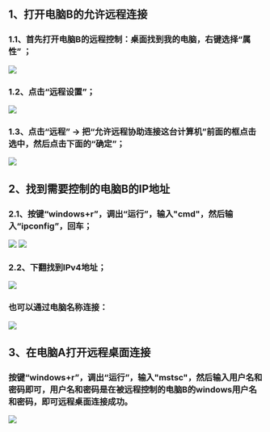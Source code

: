 ## 1、打开电脑B的允许远程连接  
### 1.1、首先打开电脑B的远程控制：桌面找到我的电脑，右键选择“属性” ；  
![](https://img-blog.csdnimg.cn/53a20aff761e4eefab3911b5d49cde86.png?x-oss-process=image/watermark,type_d3F5LXplbmhlaQ,shadow_50,text_Q1NETiBAemhhbmdkdWFuZ19LSEtX,size_4,color_FFFFFF,t_70,g_se,x_16)
### 1.2、点击“远程设置”；  
![](https://img-blog.csdnimg.cn/51def934ec3e46faac14b19a2e97162d.png?x-oss-process=image/watermark,type_d3F5LXplbmhlaQ,shadow_50,text_Q1NETiBAemhhbmdkdWFuZ19LSEtX,size_19,color_FFFFFF,t_70,g_se,x_16)
### 1.3、点击“远程” -> 把“允许远程协助连接这台计算机”前面的框点击选中，然后点击下面的“确定”；  
![](https://img-blog.csdnimg.cn/013da344bd8845a1a20493a0d73e521e.png?x-oss-process=image/watermark,type_d3F5LXplbmhlaQ,shadow_50,text_Q1NETiBAemhhbmdkdWFuZ19LSEtX,size_14,color_FFFFFF,t_70,g_se,x_16)
## 2、找到需要控制的电脑B的IP地址  
### 2.1、按键“windows+r”，调出“运行”，输入"cmd"，然后输入“ipconfig”，回车；  
![](https://img-blog.csdnimg.cn/4bba636e030b43289de5e1c628e1a7bd.png?x-oss-process=image/watermark,type_d3F5LXplbmhlaQ,shadow_50,text_Q1NETiBAemhhbmdkdWFuZ19LSEtX,size_8,color_FFFFFF,t_70,g_se,x_16)
![](https://img-blog.csdnimg.cn/7190f4bc83e14208acc2a3cb3eb75bc0.png?x-oss-process=image/watermark,type_d3F5LXplbmhlaQ,shadow_50,text_Q1NETiBAemhhbmdkdWFuZ19LSEtX,size_16,color_FFFFFF,t_70,g_se,x_16)
### 2.2、下翻找到IPv4地址；  
![](https://img-blog.csdnimg.cn/aae13a8a800d4bb0a2458b6a654e30fd.png?x-oss-process=image/watermark,type_d3F5LXplbmhlaQ,shadow_50,text_Q1NETiBAemhhbmdkdWFuZ19LSEtX,size_12,color_FFFFFF,t_70,g_se,x_16)
### 也可以通过电脑名称连接：  
![](https://img-blog.csdnimg.cn/01c7caae22b64cc0bc74ffa14f4f77d5.png?x-oss-process=image/watermark,type_d3F5LXplbmhlaQ,shadow_50,text_Q1NETiBAemhhbmdkdWFuZ19LSEtX,size_20,color_FFFFFF,t_70,g_se,x_16)
## 3、在电脑A打开远程桌面连接  
### 按键“windows+r”，调出“运行”，输入"mstsc"，然后输入用户名和密码即可，用户名和密码是在被远程控制的电脑B的windows用户名和密码，即可远程桌面连接成功。  
![](https://img-blog.csdnimg.cn/842800b065244cde97da8e681c5f2c11.png?x-oss-process=image/watermark,type_d3F5LXplbmhlaQ,shadow_50,text_Q1NETiBAemhhbmdkdWFuZ19LSEtX,size_9,color_FFFFFF,t_70,g_se,x_16)
